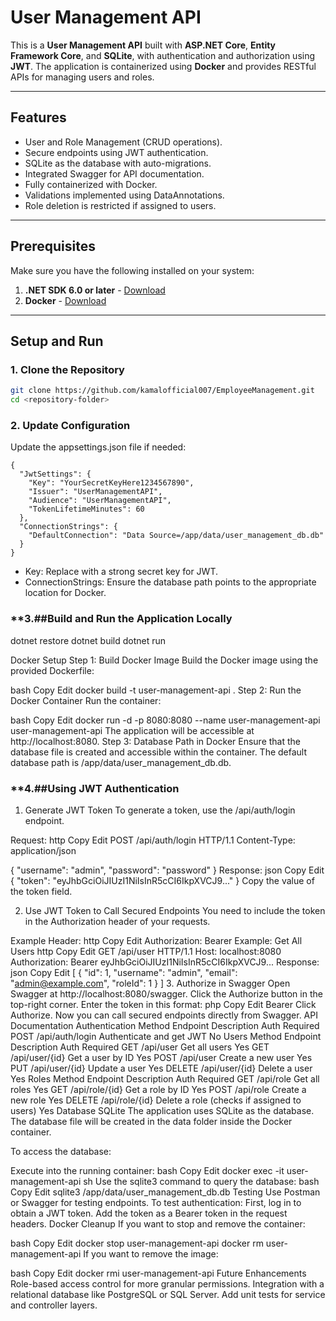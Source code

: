 # User Management API

This is a **User Management API** built with **ASP.NET Core**, **Entity Framework Core**, and **SQLite**, with authentication and authorization using **JWT**. The application is containerized using **Docker** and provides RESTful APIs for managing users and roles.

---

## **Features**

- User and Role Management (CRUD operations).
- Secure endpoints using JWT authentication.
- SQLite as the database with auto-migrations.
- Integrated Swagger for API documentation.
- Fully containerized with Docker.
- Validations implemented using DataAnnotations.
- Role deletion is restricted if assigned to users.

---

## **Prerequisites**

Make sure you have the following installed on your system:
1. **.NET SDK 6.0 or later** - [Download](https://dotnet.microsoft.com/download)
2. **Docker** - [Download](https://www.docker.com/products/docker-desktop)

---

## **Setup and Run**

### **1. Clone the Repository**
```bash
git clone https://github.com/kamalofficial007/EmployeeManagement.git
cd <repository-folder>
```

### **2. Update Configuration**
Update the appsettings.json file if needed:
```
{
  "JwtSettings": {
    "Key": "YourSecretKeyHere1234567890",
    "Issuer": "UserManagementAPI",
    "Audience": "UserManagementAPI",
    "TokenLifetimeMinutes": 60
  },
  "ConnectionStrings": {
    "DefaultConnection": "Data Source=/app/data/user_management_db.db"
  }
}

```

* Key: Replace with a strong secret key for JWT.
* ConnectionStrings: Ensure the database path points to the appropriate location for Docker.


### **3.##Build and Run the Application Locally
dotnet restore
dotnet build
dotnet run

Docker Setup
Step 1: Build Docker Image
Build the Docker image using the provided Dockerfile:

bash
Copy
Edit
docker build -t user-management-api .
Step 2: Run the Docker Container
Run the container:

bash
Copy
Edit
docker run -d -p 8080:8080 --name user-management-api user-management-api
The application will be accessible at http://localhost:8080.
Step 3: Database Path in Docker
Ensure that the database file is created and accessible within the container. The default database path is /app/data/user_management_db.db.


### **4.##Using JWT Authentication
1. Generate JWT Token
To generate a token, use the /api/auth/login endpoint.

Request:
http
Copy
Edit
POST /api/auth/login HTTP/1.1
Content-Type: application/json

{
  "username": "admin",
  "password": "password"
}
Response:
json
Copy
Edit
{
  "token": "eyJhbGciOiJIUzI1NiIsInR5cCI6IkpXVCJ9..."
}
Copy the value of the token field.

2. Use JWT Token to Call Secured Endpoints
You need to include the token in the Authorization header of your requests.

Example Header:
http
Copy
Edit
Authorization: Bearer <your-token>
Example: Get All Users
http
Copy
Edit
GET /api/user HTTP/1.1
Host: localhost:8080
Authorization: Bearer eyJhbGciOiJIUzI1NiIsInR5cCI6IkpXVCJ9...
Response:
json
Copy
Edit
[
  {
    "id": 1,
    "username": "admin",
    "email": "admin@example.com",
    "roleId": 1
  }
]
3. Authorize in Swagger
Open Swagger at http://localhost:8080/swagger.
Click the Authorize button in the top-right corner.
Enter the token in this format:
php
Copy
Edit
Bearer <your-token>
Click Authorize. Now you can call secured endpoints directly from Swagger.
API Documentation
Authentication
Method	Endpoint	Description	Auth Required
POST	/api/auth/login	Authenticate and get JWT	No
Users
Method	Endpoint	Description	Auth Required
GET	/api/user	Get all users	Yes
GET	/api/user/{id}	Get a user by ID	Yes
POST	/api/user	Create a new user	Yes
PUT	/api/user/{id}	Update a user	Yes
DELETE	/api/user/{id}	Delete a user	Yes
Roles
Method	Endpoint	Description	Auth Required
GET	/api/role	Get all roles	Yes
GET	/api/role/{id}	Get a role by ID	Yes
POST	/api/role	Create a new role	Yes
DELETE	/api/role/{id}	Delete a role (checks if assigned to users)	Yes
Database
SQLite
The application uses SQLite as the database. The database file will be created in the data folder inside the Docker container.

To access the database:

Execute into the running container:
bash
Copy
Edit
docker exec -it user-management-api sh
Use the sqlite3 command to query the database:
bash
Copy
Edit
sqlite3 /app/data/user_management_db.db
Testing
Use Postman or Swagger for testing endpoints.
To test authentication:
First, log in to obtain a JWT token.
Add the token as a Bearer token in the request headers.
Docker Cleanup
If you want to stop and remove the container:

bash
Copy
Edit
docker stop user-management-api
docker rm user-management-api
If you want to remove the image:

bash
Copy
Edit
docker rmi user-management-api
Future Enhancements
Role-based access control for more granular permissions.
Integration with a relational database like PostgreSQL or SQL Server.
Add unit tests for service and controller layers.


